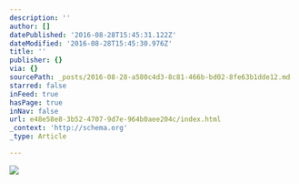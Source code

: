 ```yaml
---
description: ''
author: []
datePublished: '2016-08-28T15:45:31.122Z'
dateModified: '2016-08-28T15:45:30.976Z'
title: ''
publisher: {}
via: {}
sourcePath: _posts/2016-08-28-a580c4d3-8c81-466b-bd02-8fe63b1dde12.md
starred: false
inFeed: true
hasPage: true
inNav: false
url: e48e58e8-3b52-4707-9d7e-964b0aee204c/index.html
_context: 'http://schema.org'
_type: Article

---
```

![](https://the-grid-user-content.s3-us-west-2.amazonaws.com/f0088879-7f8b-4c5c-94c1-6a22d6f68a5b.jpg)